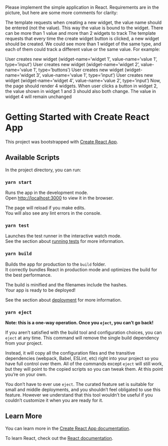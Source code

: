 Please implement the simple application in React. Requirements are in the picture, but here are some more comments for clarity:

The template requests when creating a new widget, the value name should be entered (not the value). This way the value is bound to the widget.
There can be more than 1 value and more than 2 widgets to track
The template requests that every time the create widget button is clicked, a new widget should be created. We could see more than 1 widget of the same type, and each of them could track a different value or the same value.
For example:

User creates new widget (widget-name=’widget 1’, value-name=’value 1’, type=’input’)
User creates new widget (widget-name=’widget 2’, value-name=’value 1’, type=’buttons’)
User creates new widget (widget-name=’widget 3’, value-name=’value 1’, type=’input’)
User creates new widget (widget-name=’widget 4’, value-name=’value 2’, type=’input’)
Now, the page should render 4 widgets. When user clicks a button in widget 2, the value shown in widget 1 and 3 should also both change. The value in widget 4 will remain unchanged

# Getting Started with Create React App

This project was bootstrapped with [Create React App](https://github.com/facebook/create-react-app).

## Available Scripts

In the project directory, you can run:

### `yarn start`

Runs the app in the development mode.\
Open [http://localhost:3000](http://localhost:3000) to view it in the browser.

The page will reload if you make edits.\
You will also see any lint errors in the console.

### `yarn test`

Launches the test runner in the interactive watch mode.\
See the section about [running tests](https://facebook.github.io/create-react-app/docs/running-tests) for more information.

### `yarn build`

Builds the app for production to the `build` folder.\
It correctly bundles React in production mode and optimizes the build for the best performance.

The build is minified and the filenames include the hashes.\
Your app is ready to be deployed!

See the section about [deployment](https://facebook.github.io/create-react-app/docs/deployment) for more information.

### `yarn eject`

**Note: this is a one-way operation. Once you `eject`, you can’t go back!**

If you aren’t satisfied with the build tool and configuration choices, you can `eject` at any time. This command will remove the single build dependency from your project.

Instead, it will copy all the configuration files and the transitive dependencies (webpack, Babel, ESLint, etc) right into your project so you have full control over them. All of the commands except `eject` will still work, but they will point to the copied scripts so you can tweak them. At this point you’re on your own.

You don’t have to ever use `eject`. The curated feature set is suitable for small and middle deployments, and you shouldn’t feel obligated to use this feature. However we understand that this tool wouldn’t be useful if you couldn’t customize it when you are ready for it.

## Learn More

You can learn more in the [Create React App documentation](https://facebook.github.io/create-react-app/docs/getting-started).

To learn React, check out the [React documentation](https://reactjs.org/).
